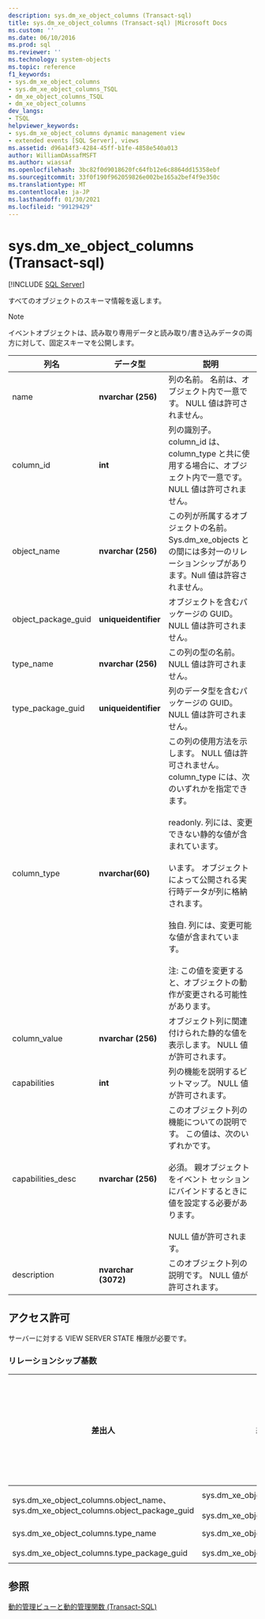 ```yaml
---
description: sys.dm_xe_object_columns (Transact-sql)
title: sys.dm_xe_object_columns (Transact-sql) |Microsoft Docs
ms.custom: ''
ms.date: 06/10/2016
ms.prod: sql
ms.reviewer: ''
ms.technology: system-objects
ms.topic: reference
f1_keywords:
- sys.dm_xe_object_columns
- sys.dm_xe_object_columns_TSQL
- dm_xe_object_columns_TSQL
- dm_xe_object_columns
dev_langs:
- TSQL
helpviewer_keywords:
- sys.dm_xe_object_columns dynamic management view
- extended events [SQL Server], views
ms.assetid: d96a14f3-4284-45ff-b1fe-4858e540a013
author: WilliamDAssafMSFT
ms.author: wiassaf
ms.openlocfilehash: 3bc82f0d9018620fc64fb12e6c8864dd15358ebf
ms.sourcegitcommit: 33f0f190f962059826e002be165a2bef4f9e350c
ms.translationtype: MT
ms.contentlocale: ja-JP
ms.lasthandoff: 01/30/2021
ms.locfileid: "99129429"
---
```

# <a name="sysdm_xe_object_columns-transact-sql"></a>sys.dm_xe_object_columns (Transact-sql)
[!INCLUDE [SQL Server](../../includes/applies-to-version/sqlserver.md)]

  すべてのオブジェクトのスキーマ情報を返します。  
  
> [!NOTE]  
>  イベントオブジェクトは、読み取り専用データと読み取り/書き込みデータの両方に対して、固定スキーマを公開します。  
  
|列名|データ型|説明|  
|-----------------|---------------|-----------------|  
|name|**nvarchar (256)**|列の名前。 名前は、オブジェクト内で一意です。 NULL 値は許可されません。|  
|column_id|**int**|列の識別子。 column_id は、column_type と共に使用する場合に、オブジェクト内で一意です。 NULL 値は許可されません。|  
|object_name|**nvarchar (256)**|この列が所属するオブジェクトの名前。 Sys.dm_xe_objects との間には多対一のリレーションシップがあります。Null 値は許容されません。|  
|object_package_guid|**uniqueidentifier**|オブジェクトを含むパッケージの GUID。 NULL 値は許可されません。|  
|type_name|**nvarchar (256)**|この列の型の名前。 NULL 値は許可されません。|  
|type_package_guid|**uniqueidentifier**|列のデータ型を含むパッケージの GUID。 NULL 値は許可されません。|  
|column_type|**nvarchar(60)**|この列の使用方法を示します。 NULL 値は許可されません。 column_type には、次のいずれかを指定できます。<br /><br /> readonly. 列には、変更できない静的な値が含まれています。<br /><br /> います。 オブジェクトによって公開される実行時データが列に格納されます。<br /><br /> 独自. 列には、変更可能な値が含まれています。<br /><br /> 注: この値を変更すると、オブジェクトの動作が変更される可能性があります。|  
|column_value|**nvarchar (256)**|オブジェクト列に関連付けられた静的な値を表示します。 NULL 値が許可されます。|  
|capabilities|**int**|列の機能を説明するビットマップ。 NULL 値が許可されます。|  
|capabilities_desc|**nvarchar (256)**|このオブジェクト列の機能についての説明です。 この値は、次のいずれかです。<br /><br /> 必須。 親オブジェクトをイベント セッションにバインドするときに値を設定する必要があります。<br /><br /> NULL 値が許可されます。|  
|description|**nvarchar (3072)**|このオブジェクト列の説明です。 NULL 値が許可されます。|  
  
## <a name="permissions"></a>アクセス許可  
 サーバーに対する VIEW SERVER STATE 権限が必要です。  
  
### <a name="relationship-cardinalities"></a>リレーションシップ基数  
  
|差出人|終了|リレーションシップ|  
|----------|--------|------------------|  
|sys.dm_xe_object_columns.object_name、sys.dm_xe_object_columns.object_package_guid|sys.dm_xe_objects.name、<br /><br /> sys.dm_xe_objects.package_guid|多対一|  
|sys.dm_xe_object_columns.type_name<br /><br /> sys.dm_xe_object_columns.type_package_guid|sys.dm_xe_objects.name<br /><br /> sys.dm_xe_objects.package_guid|多対一|  
  
## <a name="see-also"></a>参照  
 [動的管理ビューと動的管理関数 &#40;Transact-SQL&#41;](~/relational-databases/system-dynamic-management-views/system-dynamic-management-views.md)  
  
  

